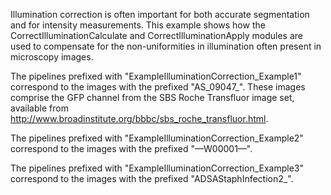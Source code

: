 Illumination correction is often important for both accurate segmentation and for intensity measurements. This example shows how the CorrectIlluminationCalculate and CorrectIlluminationApply modules are used to compensate for the non-uniformities in illumination often present in microscopy images.

The pipelines prefixed with "ExampleIlluminationCorrection_Example1" correspond to the images with the prefixed "AS_09047_".
These images comprise the GFP channel from the SBS Roche Transfluor image set, available from http://www.broadinstitute.org/bbbc/sbs_roche_transfluor.html.

The pipelines prefixed with "ExampleIlluminationCorrection_Example2" correspond to the images with the prefixed "—W00001—".

The pipelines prefixed with "ExampleIlluminationCorrection_Example3" correspond to the images with the prefixed "ADSAStaphInfection2_".
